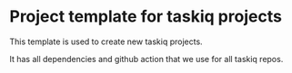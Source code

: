 # Project template for taskiq projects

This template is used to create new taskiq projects.

It has all dependencies and github action that we use for all taskiq repos.